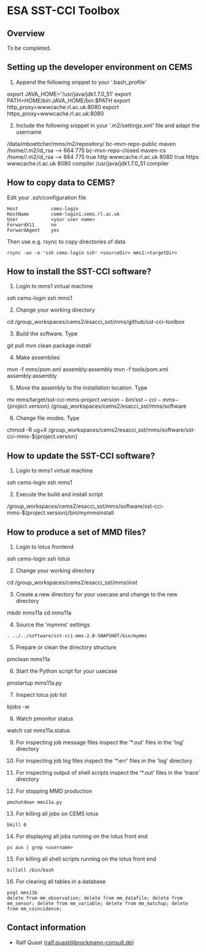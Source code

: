 # ESA SST-CCI Toolbox

## Overview

To be completed.

## Setting up the developer environment on CEMS

1. Append the following snippet to your '.bash_profile'
>
   export JAVA_HOME='/usr/java/jdk1.7.0_51'
   export PATH=$HOME/bin:$JAVA_HOME/bin:$PATH
   export http_proxy=wwwcache.rl.ac.uk:8080
   export https_proxy=wwwcache.rl.ac.uk:8080

2. Include the following snippet in your '.m2/settings.xml' file and adapt the username
>
   <settings>
     <localRepository>/data/mboettcher/mms/m2/repository/</localRepository>
     <servers>
       <server>
         <id>bc-mvn-repo-public</id>
         <username>maven</username>
         <!-- the BC maven private key is only needed for deployment -->
         <privateKey>/home/<ADAPT USERNAME>/.m2/id_rsa</privateKey>
         <passphrase><ADAPT PASSPHRASE></passphrase>
         -->
         <filePermissions>664</filePermissions>
         <directoryPermissions>775</directoryPermissions>
       </server>
       <server>
         <id>bc-mvn-repo-closed</id>
         <username>maven-cs</username>
         <!-- the BC maven private key -->
         <privateKey>/home/<ADAPT USERNAME>/.m2/id_rsa</privateKey>
         <passphrase><ADAPT PASSPHRASE></passphrase>
         -->
         <filePermissions>664</filePermissions>
         <directoryPermissions>775</directoryPermissions>
       </server>
     </servers>
     <proxies>
       <proxy>
         <active>true</active>
         <protocol>http</protocol>
         <host>wwwcache.rl.ac.uk</host>
         <port>8080</port>
         <!--
         <username>proxyuser</username>
         <password>somepassword</password>
         <nonProxyHosts>www.google.com|*.somewhere.com</nonProxyHosts>
         -->
       </proxy>
       <proxy>
         <active>true</active>
         <protocol>https</protocol>
         <host>wwwcache.rl.ac.uk</host>
         <port>8080</port>
         <!--
         <username>proxyuser</username>
         <password>somepassword</password>
         <nonProxyHosts>www.google.com|*.somewhere.com</nonProxyHosts>
         -->
       </proxy>
     </proxies>
     <profiles>
       <profile>
         <id>compiler</id>
           <properties>
             <java.home>/usr/java/jdk1.7.0_51</java.home>
           </properties>
       </profile>
     </profiles>
     <activeProfiles>
       <activeProfile>compiler</activeProfile>
     </activeProfiles>
   </settings>
   

## How to copy data to CEMS?

Edit your .ssh/configuration file
>
    Host            cems-login
    HostName        comm-login1.cems.rl.ac.uk
    User            <your user name>
    ForwardX11      no
    ForwardAgent    yes

Then use e.g. rsync to copy directories of data

    rsync -av -e 'ssh cems-login ssh' <sourceDir> mms1:<targetDir>


## How to install the SST-CCI software?

1. Login to mms1 virtual machine
>
   ssh cems-login
   ssh mms1
   
2. Change your working directory
>
   cd /group_workspaces/cems2/esacci_sst/mms/github/sst-cci-toolbox
 
3. Build the software. Type 
>
   git pull
   mvn clean package install
   
4. Make assemblies
>
   mvn -f mms/pom.xml assembly:assembly
   mvn -f tools/pom.xml assembly:assembly
   
5. Move the assembly to the installation location. Type
>
   mv mms/target/sst-cci-mms-${project.version}-bin/sst-cci-mms-${project.version} /group_workspaces/cems2/esacci_sst/mms/software
   
6. Change file modes. Type
>
   chmod -R ug+X /group_workspaces/cems2/esacci_sst/mms/software/sst-cci-mms-${project.version}


## How to update the SST-CCI software?

1. Login to mms1 virtual machine
>
   ssh cems-login
   ssh mms1
   
2. Execute the build and install script
>
   /group_workspaces/cems2/esacci_sst/mms/software/sst-cci-mms-${project.version}/bin/mymmsinstall


## How to produce a set of MMD files?

1. Login to lotus frontend
>
   ssh cems-login
   ssh lotus
   
2. Change your working directory
>
   cd /group_workspaces/cems2/esacci_sst/mms/inst
   
3. Create a new directory for your usecase and change to the new directory
>
   mkdir mms11a
   cd mms11a
   
4. Source the 'mymms' settings
>
    . ../../software/sst-cci-mms-2.0-SNAPSHOT/bin/mymms

5. Prepare or clean the directory structure 
>
   pmclean mms11a

6. Start the Python script for your usecase
>
   pmstartup mms11a.py

7. Inspect lotus job list 
>
   bjobs -w
               
8. Watch pmonitor status
>
   watch cat mms11a.status 

9. For inspecting job message files inspect the '*.out' files in the 'log' directory

10. For inspecting job log files inspect the '*.err' files in the 'log' directory

11. For inspecting output of shell scripts inspect the '*.out' files in the 'trace' directory

12. For stopping MMD production
>
    pmshutdown mms11a.py
    
13. For killing all jobs on CEMS lotus
>   
    bkill 0
    
14. For displaying all jobs running on the lotus front end
>
    ps aux | grep <username>
    
15. For killing all shell scripts running on the lotus front end
>
    killall /bin/bash

16. For clearing all tables in a database
>
    psql mms11b
    delete from mm_observation; delete from mm_datafile; delete from mm_sensor; delete from mm_variable; delete from mm_matchup; delete from mm_coincidence;
    


## Contact information

* Ralf Quast (ralf.quast@brockmann-consult.de)
